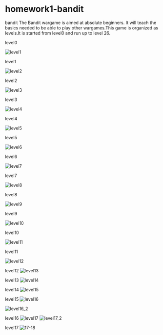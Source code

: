 # homework1-bandit
bandit
The Bandit wargame is aimed at absolute beginners. It will teach the basics needed to be able to play other wargames.This game is organized as levels.It is started from level0 and run up to level 26.

level0

![level1](https://cloud.githubusercontent.com/assets/10738845/14377862/b3875b0e-fd8f-11e5-9f32-eac839c89957.PNG)

level1

![level2](https://cloud.githubusercontent.com/assets/10738845/14377998/689a3e08-fd90-11e5-89d0-985ff83935e7.PNG)

level2

![level3](https://cloud.githubusercontent.com/assets/10738845/14378093/f8045466-fd90-11e5-949b-cf414f1189e8.PNG)

level3

![level4](https://cloud.githubusercontent.com/assets/10738845/14378091/f800f046-fd90-11e5-8ef7-f8e9f17e3992.PNG)

level4

![level5](https://cloud.githubusercontent.com/assets/10738845/14378092/f8014618-fd90-11e5-86c5-8d2fe59d2a7f.PNG)

level5

![level6](https://cloud.githubusercontent.com/assets/10738845/14378094/f80749f0-fd90-11e5-9605-be9e5e536dbe.PNG)

level6

![level7](https://cloud.githubusercontent.com/assets/10738845/14378095/f807fdaa-fd90-11e5-87fe-860547fd9137.PNG)

level7

![level8](https://cloud.githubusercontent.com/assets/10738845/14378096/f80a2ce2-fd90-11e5-9ccd-6414196804a7.PNG)

level8

![level9](https://cloud.githubusercontent.com/assets/10738845/14378098/f8275056-fd90-11e5-9559-52d6c02bd402.PNG)

level9

![level10](https://cloud.githubusercontent.com/assets/10738845/14378097/f82766a4-fd90-11e5-9fcd-fa285d3e7f93.PNG)

level10


![level11](https://cloud.githubusercontent.com/assets/10738845/14378297/c28cb642-fd91-11e5-9ce8-82611d311826.PNG)


level11


![level12](https://cloud.githubusercontent.com/assets/10738845/14378295/c28c614c-fd91-11e5-831e-423bbed2ba9b.PNG)


level12
![level13](https://cloud.githubusercontent.com/assets/10738845/14378296/c28ca594-fd91-11e5-9950-7f7f22735e57.PNG)


level13
![level14](https://cloud.githubusercontent.com/assets/10738845/14378298/c29c83d8-fd91-11e5-9a66-5db92894bdf4.PNG)


level14
![level15](https://cloud.githubusercontent.com/assets/10738845/14378299/c29d4458-fd91-11e5-84ff-c890c4e524ae.PNG)


level15
![level16](https://cloud.githubusercontent.com/assets/10738845/14378300/c29d752c-fd91-11e5-8059-0edb8e9ec231.PNG)


![level16_2](https://cloud.githubusercontent.com/assets/10738845/14378301/c2b18a58-fd91-11e5-875a-8c165177cb4b.PNG)


level16
![level17](https://cloud.githubusercontent.com/assets/10738845/14378303/c2b3e60e-fd91-11e5-9d19-5204d0b5b840.PNG)
![level17_2](https://cloud.githubusercontent.com/assets/10738845/14378302/c2b3b7ce-fd91-11e5-9ade-9a415708c9e6.PNG)

level17
![17-18](https://cloud.githubusercontent.com/assets/10738845/14378518/fd32a648-fd92-11e5-839a-8526bfe24b72.PNG)



